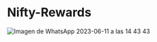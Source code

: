 # Nifty-Rewards
![Imagen de WhatsApp 2023-06-11 a las 14 43 43](https://github.com/eliasg24/NiftyRewards/assets/68975415/095f673d-9b40-4fa1-b920-4b5319a5f4c0)

